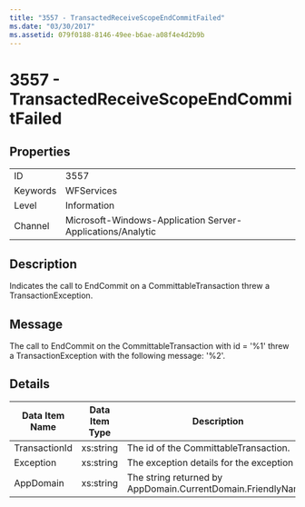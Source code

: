 ```yaml
---
title: "3557 - TransactedReceiveScopeEndCommitFailed"
ms.date: "03/30/2017"
ms.assetid: 079f0188-8146-49ee-b6ae-a08f4e4d2b9b
---
```

# 3557 - TransactedReceiveScopeEndCommitFailed
## Properties  


|||  
|-|-|  
|ID|3557|  
|Keywords|WFServices|  
|Level|Information|  
|Channel|Microsoft-Windows-Application Server-Applications/Analytic|  

## Description  
 Indicates the call to EndCommit on a CommittableTransaction threw a TransactionException.  

## Message  
 The call to EndCommit on the CommittableTransaction with id = '%1' threw a TransactionException with the following message: '%2'.  

## Details  


| Data Item Name | Data Item Type |                         Description                          |
|----------------|----------------|--------------------------------------------------------------|
| TransactionId  |   xs:string    |            The id of the CommittableTransaction.             |
|   Exception    |   xs:string    |           The exception details for the exception            |
|   AppDomain    |   xs:string    | The string returned by AppDomain.CurrentDomain.FriendlyName. |

